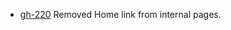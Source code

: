
- [gh-220](https://github.com/Tiendil/feeds.fun/issues/220) Removed Home link from internal pages.
